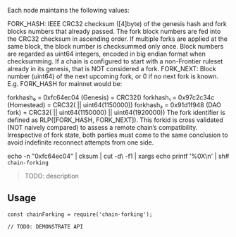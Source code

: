 Each node maintains the following values:

FORK_HASH: IEEE CRC32 checksum ([4]byte) of the genesis hash and fork blocks numbers that already passed.
The fork block numbers are fed into the CRC32 checksum in ascending order.
If multiple forks are applied at the same block, the block number is checksummed only once.
Block numbers are regarded as uint64 integers, encoded in big endian format when checksumming.
If a chain is configured to start with a non-Frontier ruleset already in its genesis, that is NOT considered a fork.
FORK_NEXT: Block number (uint64) of the next upcoming fork, or 0 if no next fork is known.
E.g. FORK_HASH for mainnet would be:

forkhash₀ = 0xfc64ec04 (Genesis) = CRC32(<genesis-hash>)
forkhash₁ = 0x97c2c34c (Homestead) = CRC32(<genesis-hash> || uint64(1150000))
forkhash₂ = 0x91d1f948 (DAO fork) = CRC32(<genesis-hash> || uint64(1150000) || uint64(1920000))
The fork identifier is defined as RLP([FORK_HASH, FORK_NEXT]). This forkid is cross validated (NOT naively compared) to assess a remote chain’s compatibility. Irrespective of fork state, both parties must come to the same conclusion to avoid indefinite reconnect attempts from one side.

echo -n "0xfc64ec04" | cksum | cut -d\ -f1 | xargs echo printf '%0X\\n' | sh# `chain-forking`

> TODO: description

## Usage

```
const chainForking = require('chain-forking');

// TODO: DEMONSTRATE API
```
